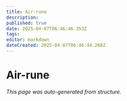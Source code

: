 ```yaml
---
title: Air-rune
description: 
published: true
date: 2025-04-07T06:46:46.353Z
tags: 
editor: markdown
dateCreated: 2025-04-07T06:46:44.268Z
---
```


# Air-rune

*This page was auto-generated from structure.*